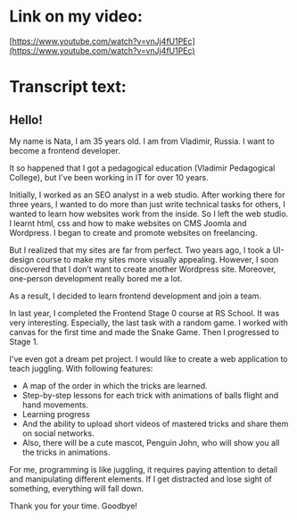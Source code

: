 # Link on my video:

[https://www.youtube.com/watch?v=vnJj4fU1PEc](https://www.youtube.com/watch?v=vnJj4fU1PEc)

# Transcript text:

## Hello!

My name is Nata, I am 35 years old.
I am from Vladimir, Russia.
I want to become a frontend developer.

It so happened that I got a pedagogical education (Vladimir Pedagogical College), but I've been working in IT for over 10 years.

Initially, I worked as an SEO analyst in a web studio.
After working there for three years, I wanted to do more than just write technical tasks for others, I wanted to learn how websites work from the inside.
So I left the web studio. I learnt html, css and how to make websites on CMS Joomla and Wordpress. I began to create and promote websites on freelancing.

But I realized that my sites are far from perfect.
Two years ago, I took a UI-design course to make my sites more visually appealing.
However, I soon discovered that I don’t want to create another Wordpress site. Moreover, one-person development really bored me a lot.

As a result, I decided to learn frontend development and join a team.

In last year, I completed the Frontend Stage 0 course at RS School. It was very interesting. Especially, the last task with a random game. I worked with canvas for the first time and made the Snake Game.
Then I progressed to Stage 1.

I've even got a dream pet project.
I would like to create a web application to teach juggling.
With following features:

- A map of the order in which the tricks are learned.
- Step-by-step lessons for each trick with animations of balls flight and hand movements.
- Learning progress
- And the ability to upload short videos of mastered tricks and share them on social networks.
- Also, there will be a cute mascot, Penguin John, who will show you all the tricks in animations.

For me, programming is like juggling, it requires paying attention to detail and manipulating different elements. If I get distracted and lose sight of something, everything will fall down.

Thank you for your time. Goodbye!
